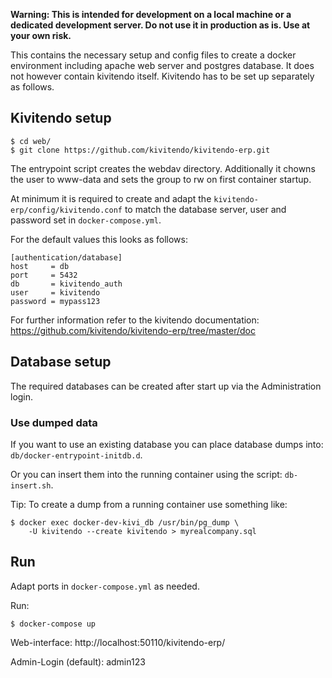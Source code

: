 __Warning: This is intended for development on a local machine or a dedicated development server.
Do not use it in production as is. Use at your own risk.__

This contains the necessary setup and config files to create a docker environment including apache web server
and postgres database. It does not however contain kivitendo itself. Kivitendo has to be set up separately
as follows.

## Kivitendo setup

    $ cd web/
    $ git clone https://github.com/kivitendo/kivitendo-erp.git

The entrypoint script creates the webdav directory.
Additionally it chowns the user to www-data and sets the group to rw
on first container startup.

At minimum it is required to create and adapt the `kivitendo-erp/config/kivitendo.conf` to match the database server,
user and password set in `docker-compose.yml`.

For the default values this looks as follows:

    [authentication/database]
    host     = db
    port     = 5432
    db       = kivitendo_auth
    user     = kivitendo
    password = mypass123

For further information refer to the kivitendo documentation: https://github.com/kivitendo/kivitendo-erp/tree/master/doc

## Database setup

The required databases can be created after start up via the Administration login.

### Use dumped data

If you want to use an existing database you can place database dumps into: `db/docker-entrypoint-initdb.d`.

Or you can insert them into the running container using the script: `db-insert.sh`.

Tip: To create a dump from a running container use something like:

    $ docker exec docker-dev-kivi_db /usr/bin/pg_dump \
        -U kivitendo --create kivitendo > myrealcompany.sql

## Run

Adapt ports in `docker-compose.yml` as needed.

Run:

    $ docker-compose up

Web-interface: http://localhost:50110/kivitendo-erp/

Admin-Login (default): admin123
